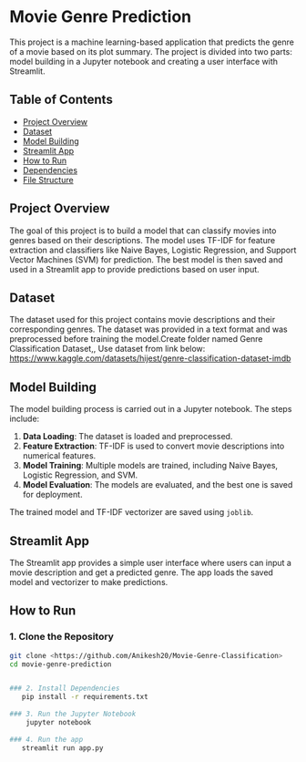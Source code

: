 # Movie Genre Prediction

This project is a machine learning-based application that predicts the genre of a movie based on its plot summary. The project is divided into two parts: model building in a Jupyter notebook and creating a user interface with Streamlit.

## Table of Contents

- [Project Overview](#project-overview)
- [Dataset](#dataset)
- [Model Building](#model-building)
- [Streamlit App](#streamlit-app)
- [How to Run](#how-to-run)
- [Dependencies](#dependencies)
- [File Structure](#file-structure)

## Project Overview

The goal of this project is to build a model that can classify movies into genres based on their descriptions. The model uses TF-IDF for feature extraction and classifiers like Naive Bayes, Logistic Regression, and Support Vector Machines (SVM) for prediction. The best model is then saved and used in a Streamlit app to provide predictions based on user input.

## Dataset

The dataset used for this project contains movie descriptions and their corresponding genres. The dataset was provided in a text format and was preprocessed before training the model.Create folder named Genre Classification Dataset,, Use dataset from link below:
https://www.kaggle.com/datasets/hijest/genre-classification-dataset-imdb

## Model Building

The model building process is carried out in a Jupyter notebook. The steps include:

1. **Data Loading**: The dataset is loaded and preprocessed.
2. **Feature Extraction**: TF-IDF is used to convert movie descriptions into numerical features.
3. **Model Training**: Multiple models are trained, including Naive Bayes, Logistic Regression, and SVM.
4. **Model Evaluation**: The models are evaluated, and the best one is saved for deployment.

The trained model and TF-IDF vectorizer are saved using `joblib`.

## Streamlit App

The Streamlit app provides a simple user interface where users can input a movie description and get a predicted genre. The app loads the saved model and vectorizer to make predictions.

## How to Run

### 1. Clone the Repository

```bash
git clone <https://github.com/Anikesh20/Movie-Genre-Classification>
cd movie-genre-prediction


### 2. Install Dependencies 
   pip install -r requirements.txt
   
### 3. Run the Jupyter Notebook
    jupyter notebook
    
### 4. Run the app
   streamlit run app.py
    
   

